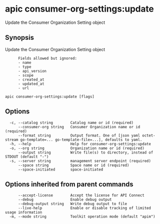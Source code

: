 # apic consumer-org-settings:update

Update the Consumer Organization Setting object

## Synopsis

Update the Consumer Organization Setting object
          
          Fields allowed but ignored:
          - name
          - type
          - api_version
          - scope
          - created_at
          - updated_at
          - url

```
apic consumer-org-settings:update [flags]
```

## Options

```
  -c, --catalog string        Catalog name or id (required)
      --consumer-org string   Consumer Organization name or id (required)
      --format string         Output format. One of [json yaml octet-stream go-template=... go-template-file=...], defaults to yaml.
  -h, --help                  Help for consumer-org-settings:update
  -o, --org string            Organization name or id (required)
      --output string         Write file(s) to directory, instead of STDOUT (default "-")
  -s, --server string         management server endpoint (required)
      --space string          Space name or id (required)
      --space-initiated       space-initiated
```

## Options inherited from parent commands

```
      --accept-license        Accept the license for API Connect
      --debug                 Enable debug output
      --debug-output string   Write debug output to file
      --live-help             Enable or disable tracking of limited usage information
  -m, --mode string           Toolkit operation mode (default "apim")
```
